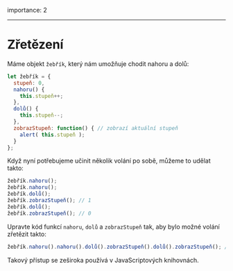 importance: 2

---

# Zřetězení

Máme objekt `žebřík`, který nám umožňuje chodit nahoru a dolů:

```js
let žebřík = {
  stupeň: 0,
  nahoru() { 
    this.stupeň++;
  },
  dolů() { 
    this.stupeň--;
  },
  zobrazStupeň: function() { // zobrazí aktuální stupeň
    alert( this.stupeň );
  }
};
```

Když nyní potřebujeme učinit několik volání po sobě, můžeme to udělat takto:

```js
žebřík.nahoru();
žebřík.nahoru();
žebřík.dolů();
žebřík.zobrazStupeň(); // 1
žebřík.dolů();
žebřík.zobrazStupeň(); // 0
```

Upravte kód funkcí `nahoru`, `dolů` a `zobrazStupeň` tak, aby bylo možné volání zřetězit takto:

```js
žebřík.nahoru().nahoru().dolů().zobrazStupeň().dolů().zobrazStupeň(); // zobrazí 1, pak 0
```

Takový přístup se zeširoka používá v JavaScriptových knihovnách.
